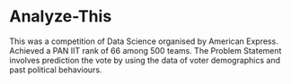 # Analyze-This
This was a competition of Data Science organised by American Express. Achieved a PAN IIT rank of 66 among 500 teams. The Problem Statement involves prediction the vote by using the data of voter demographics and past political behaviours. 
